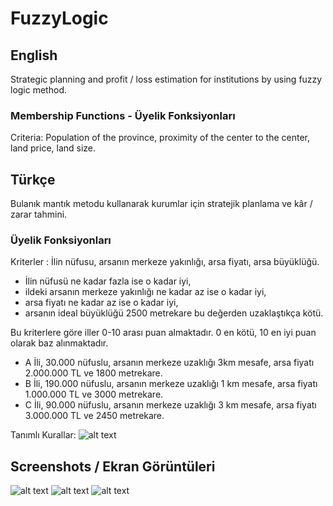 # FuzzyLogic

## English
Strategic planning and profit / loss estimation for institutions by using fuzzy logic method.

### Membership Functions - Üyelik Fonksiyonları
Criteria: Population of the province, proximity of the center to the center, land price, land size.


## Türkçe
Bulanık mantık metodu kullanarak kurumlar için stratejik planlama ve kâr / zarar tahmini.

### Üyelik Fonksiyonları
Kriterler : İlin nüfusu,  arsanın merkeze yakınlığı,  arsa fiyatı, arsa büyüklüğü.

*	İlin nüfusü ne kadar fazla ise o kadar iyi, 
*	ildeki arsanın merkeze yakınlığı ne kadar az ise o kadar iyi,
*	arsa fiyatı ne kadar az ise o kadar iyi, 
*	arsanın ideal büyüklüğü 2500 metrekare  bu değerden uzaklaştıkça kötü.

Bu kriterlere göre iller 0-10 arası puan almaktadır. 0 en kötü, 10 en iyi puan olarak baz alınmaktadır.

* A İli, 30.000 nüfuslu, arsanın merkeze uzaklığı 3km mesafe, arsa fiyatı 2.000.000 TL ve 1800 metrekare.
* B İli, 190.000 nüfuslu, arsanın merkeze uzaklığı 1 km mesafe, arsa fiyatı 1.000.000 TL ve 3000 metrekare.
* C İli, 90.000 nüfuslu, arsanın merkeze uzaklığı 3 km mesafe, arsa fiyatı 3.000.000 TL ve 2450 metrekare.

Tanımlı Kurallar:
![alt text](https://i0.wp.com/kerembahcivan.com/wp-content/uploads/2018/02/FuzzyLogicRules.png?w=973&ssl=1)

## Screenshots / Ekran Görüntüleri
![alt text](https://raw.githubusercontent.com/kerembahcivan/FuzzyLogic/master/1.jpeg)
![alt text](https://raw.githubusercontent.com/kerembahcivan/FuzzyLogic/master/2.jpeg)
![alt text](https://raw.githubusercontent.com/kerembahcivan/FuzzyLogic/master/3.jpeg)

